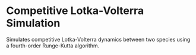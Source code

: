 Competitive Lotka-Volterra Simulation
=========

Simulates competitive Lotka-Volterra dynamics between two species using a fourth-order Runge-Kutta algorithm.
